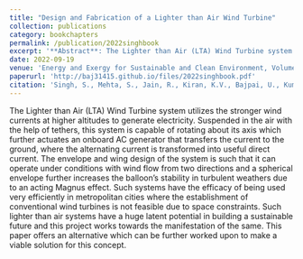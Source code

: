 ```yaml
---
title: "Design and Fabrication of a Lighter than Air Wind Turbine"
collection: publications
category: bookchapters
permalink: /publication/2022singhbook
excerpt: '**Abstract**: The Lighter than Air (LTA) Wind Turbine system utilizes the stronger wind currents at higher altitudes to generate electricity. Suspended in the air with the help of tethers, this system is capable of rotating about its axis which...' 
date: 2022-09-19
venue: 'Energy and Exergy for Sustainable and Clean Environment, Volume 2'
paperurl: 'http://baj31415.github.io/files/2022singhbook.pdf'
citation: 'Singh, S., Mehta, S., Jain, R., Kiran, K.V., Bajpai, U., Kumar, K.B.R. (2023). Design and Fabrication of a Lighter than Air Wind Turbine. In: Edwin Geo, V., Aloui, F. (eds) Energy and Exergy for Sustainable and Clean Environment, Volume 2. Green Energy and Technology. Springer, Singapore. https://doi.org/10.1007/978-981-16-8274-2_3'
---
```


The Lighter than Air (LTA) Wind Turbine system utilizes the stronger wind currents at higher altitudes to generate electricity. Suspended in the air with the help of tethers, this system is capable of rotating about its axis which further actuates an onboard AC generator that transfers the current to the ground, where the alternating current is transformed into useful direct current. The envelope and wing design of the system is such that it can operate under conditions with wind flow from two directions and a spherical envelope further increases the balloon’s stability in turbulent weathers due to an acting Magnus effect. Such systems have the efficacy of being used very efficiently in metropolitan cities where the establishment of conventional wind turbines is not feasible due to space constraints. Such lighter than air systems have a huge latent potential in building a sustainable future and this project works towards the manifestation of the same. This paper offers an alternative which can be further worked upon to make a viable solution for this concept.
